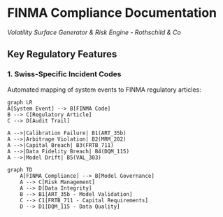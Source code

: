 # FINMA Compliance Documentation
*Volatility Surface Generator & Risk Engine - Rothschild & Co*

## Key Regulatory Features

### 1. Swiss-Specific Incident Codes
Automated mapping of system events to FINMA regulatory articles:
```mermaid
graph LR
A[System Event] --> B[FINMA Code]
B --> C[Regulatory Article]
C --> D[Audit Trail]

A -->|Calibration Failure| B1(ART_35b)
A -->|Arbitrage Violation| B2(MRM_202)
A -->|Capital Breach| B3(FRTB_711)
A -->|Data Fidelity Breach| B4(DQM_115)
A -->|Model Drift| B5(VAL_303)

graph TD
    A[FINMA Compliance] --> B[Model Governance]
    A --> C[Risk Management]
    A --> D[Data Integrity]
    B --> B1[ART_35b - Model Validation]
    C --> C1[FRTB_711 - Capital Requirements]
    D --> D1[DQM_115 - Data Quality]